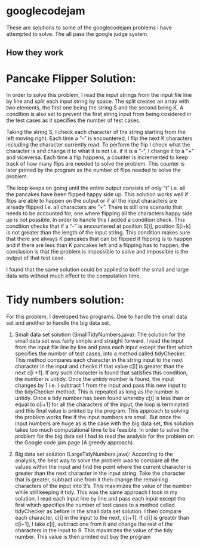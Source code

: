 # googlecodejam
These are solutions to some of the googlecodejam problems i have attempted to solve. The all pass the google judge system.

## How they work
# Pancake Flipper Solution:

In order to solve this problem, I read the input strings from the input file line by line and split each input string by space. The split creates an array with two elements, the first one being the string S and the second being K. A condition is also set to prevent the first string input from being cosidered in the test cases as it specifies the number of test cases.

Taking the string S, I check each character of the string starting from the left moving right. Each time a “-” is encountered, I flip the next K characters including the character currently read. To perform the flip I check what the character is and change it to what it is not i.e. if it is a “-”, I change it to a “+” and viceversa. Each time a flip happens, a counter is incremented to keep track of how many flips are needed to solve the problem. This counter is later printed by the program as the number of flips needed to solve the problem. 

The loop keeps on going until the entire output consists of only “t” i.e. all the pancakes have been flipped happy side up. This solution works well if flips are able to happen on the output or if all the input characters are already flipped I.e. all characters are “+”. There is still one scenario that needs to be accounted for, one where flipping all the characters happy side up is not possible. In order to handle this I added a condition check. This condition checks that if a “-” is encountered at position S[i], position S[i+k] is not greater than the length of the input string. This condition makes sure that there are always K pancakes that can be flipped if flipping is to happen and if there are less than K pancakes left and a flipping has to happen, the conclusion is that the problem is impossible to solve and impossible is the output of that test case. 

I found that the same solution could be applied to both the small and large data sets without much effect to the computation time.

# Tidy numbers solution:

For this problem, I developed two programs. One to handle the small data set and another to handle the big data set.

1) Small data set solution (SmallTidyNumbers.java):
The solution for the small data set was fairly simple and straight forward. I read the input from the input file line by line and pass each input except the first which specifies the number of test cases, into a method called tidyChecker. This method compares each character in the string input to the next character in the input and checks if that value c[i] is greater than the next c[i +1]. If any such character is found that satisfies this condition, the number is untidy. Once the untidy number is found, the input changes by 1 i.e. I subtract 1 from the input and pass this new input to the tidyChecker method. This is repeated as long as the number is untidy. Once a tidy number has been found whereby c[i] is less than or equal to c[i+1] for all the characters of the input, the loop is terminated and this final value is printed by the program.
This approach to solving the problem works fine if the input numbers are small. But once the input numbers are huge as is the case with the big data set, this solution takes too much computational time to be feasible. In order to solve the problem for the big data set I had to read the analysis for the problem on the Google code jam page (A greedy approach).

2) Big data set solution (LargeTidyNumbers.java):
According to the analysis, the best way to solve the problem was to compare all the values within the input and find the point where the current character is greater than the next character in the input string. Take the character that is greater, subtract one from it then change the remaining characters of the input into 9’s. This maximizes the value of the number while still keeping it tidy. This was the same approach I took in my solution. I read each input line by line and pass each input except the first which specifies the number of test cases to a method called tidyChecker as before in the small data set solution. I then compare each character, c[i] in the input to the next, c[i+1]. If c[i] is greater than c[i+1], I take c[i], subtract one from it and change the rest of the characters in the input to 9. This maximizes the value of the tidy number. This value is then printed out buy the program
